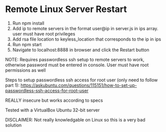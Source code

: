 # Remote Linux Server Restart
1. Run npm install
2. Add ip to remote servers in the format user@ip in server.js in ips array. user must have root privileges
3. Add rsa file location to keyless_location that corresponds to the ip in ips
4. Run npm start
5. Navigate to localhost:8888 in browser and click the Restart button

NOTE: Requires passwordless ssh setup to remote servers to work, otherwise password must be entered in console. User must have root permissions as well

Steps to setup passwordless ssh access for root user (only need to follow part 1): https://askubuntu.com/questions/115151/how-to-set-up-passwordless-ssh-access-for-root-user

REALLY insecure but works according to specs

Tested with a VirtualBox Ubuntu 32-bit server

DISCLAIMER: Not really knowledgable on Linux so this is a very bad solution
